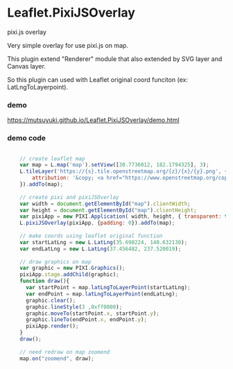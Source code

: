 # Leaflet.PixiJSOverlay
pixi.js overlay

Very simple overlay for use pixi.js on map.

This plugin extend "Renderer" module that also extended by SVG layer and Canvas layer.

So this plugin can used with Leaflet original coord funciton (ex: LatLngToLayerpoint).



### demo
https://mutsuyuki.github.io/Leaflet.PixiJSOverlay/demo.html

### demo code 
``` javascript

    // create leaflet map
    var map = L.map('map').setView([30.7736012, 182.1794325], 3);
    L.tileLayer('https://{s}.tile.openstreetmap.org/{z}/{x}/{y}.png', {
        attribution: '&copy; <a href="https://www.openstreetmap.org/copyright">OpenStreetMap</a> contributors'
    }).addTo(map);
    
    // create pixi and pixiJSOverlay
    var width = document.getElementById("map").clientWidth;
    var height = document.getElementById("map").clientHeight;
    var pixiApp = new PIXI.Application( width, height, { transparent: true, antialias:true });
    L.pixiJSOverlay(pixiApp, {padding: 0}).addTo(map);
    
    // make coords using leaflet original function
    var startLatLng = new L.LatLng(35.698224, 140.632130);
    var endLatLng = new L.LatLng(37.456482, 237.520019);
    
    // draw graphics on map
    var graphic = new PIXI.Graphics();
    pixiApp.stage.addChild(graphic);
    function draw(){
      var startPoint = map.latLngToLayerPoint(startLatLng);
      var endPoint = map.latLngToLayerPoint(endLatLng);
      graphic.clear();    
      graphic.lineStyle(3 ,0xff0000);
      graphic.moveTo(startPoint.x, startPoint.y);
      graphic.lineTo(endPoint.x, endPoint.y);
      pixiApp.render();
    }
    draw();
    
    // need redraw on map zoomend
    map.on("zoomend", draw);
```
